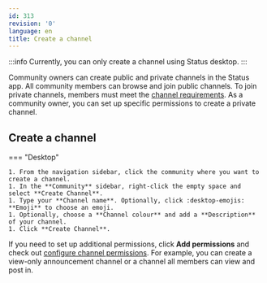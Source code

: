 ```yaml
---
id: 313
revision: '0'
language: en
title: Create a channel
---
```


:::info
Currently, you can only create a channel using Status desktop.
:::

Community owners can create public and private channels in the Status app. All community members can browse and join public channels. To join private channels, members must meet the [channel requirements](./understand-token-requirements-in-channels.md). As a community owner, you can set up specific permissions to create a private channel.

## Create a channel

=== "Desktop"

    1. From the navigation sidebar, click the community where you want to create a channel.
    1. In the **Community** sidebar, right-click the empty space and select **Create Channel**.
    1. Type your **Channel name**. Optionally, click :desktop-emojis: **Emoji** to choose an emoji.
    1. Optionally, choose a **Channel colour** and add a **Description** of your channel.
    1. Click **Create Channel**.

If you need to set up additional permissions, click **Add permissions** and check out [configure channel permissions](./configure-channel-permissions.md). For example, you can create a view-only announcement channel or a channel all members can view and post in.
